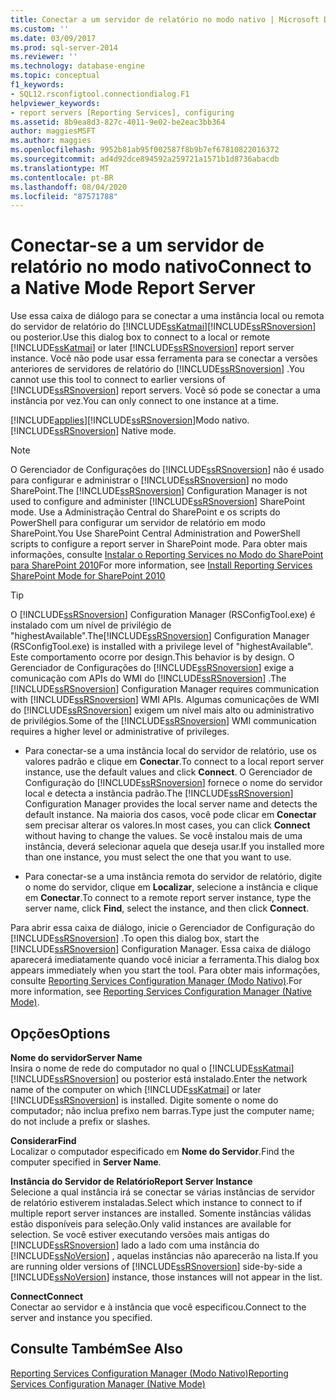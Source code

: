 ```yaml
---
title: Conectar a um servidor de relatório no modo nativo | Microsoft Docs
ms.custom: ''
ms.date: 03/09/2017
ms.prod: sql-server-2014
ms.reviewer: ''
ms.technology: database-engine
ms.topic: conceptual
f1_keywords:
- SQL12.rsconfigtool.connectiondialog.F1
helpviewer_keywords:
- report servers [Reporting Services], configuring
ms.assetid: 8b9ea8d3-827c-4011-9e02-be2eac3bb364
author: maggiesMSFT
ms.author: maggies
ms.openlocfilehash: 9952b81ab95f002587f8b9b7ef67810822016372
ms.sourcegitcommit: ad4d92dce894592a259721a1571b1d8736abacdb
ms.translationtype: MT
ms.contentlocale: pt-BR
ms.lasthandoff: 08/04/2020
ms.locfileid: "87571788"
---
```

# <a name="connect-to-a-native-mode-report-server"></a><span data-ttu-id="7ec53-102">Conectar-se a um servidor de relatório no modo nativo</span><span class="sxs-lookup"><span data-stu-id="7ec53-102">Connect to a Native Mode Report Server</span></span>
  <span data-ttu-id="7ec53-103">Use essa caixa de diálogo para se conectar a uma instância local ou remota do servidor de relatório do [!INCLUDE[ssKatmai](../../includes/sskatmai-md.md)][!INCLUDE[ssRSnoversion](../../includes/ssrsnoversion-md.md)] ou posterior.</span><span class="sxs-lookup"><span data-stu-id="7ec53-103">Use this dialog box to connect to a local or remote [!INCLUDE[ssKatmai](../../includes/sskatmai-md.md)] or later [!INCLUDE[ssRSnoversion](../../includes/ssrsnoversion-md.md)] report server instance.</span></span> <span data-ttu-id="7ec53-104">Você não pode usar essa ferramenta para se conectar a versões anteriores de servidores de relatório do [!INCLUDE[ssRSnoversion](../../includes/ssrsnoversion-md.md)] .</span><span class="sxs-lookup"><span data-stu-id="7ec53-104">You cannot use this tool to connect to earlier versions of [!INCLUDE[ssRSnoversion](../../includes/ssrsnoversion-md.md)] report servers.</span></span> <span data-ttu-id="7ec53-105">Você só pode se conectar a uma instância por vez.</span><span class="sxs-lookup"><span data-stu-id="7ec53-105">You can only connect to one instance at a time.</span></span>  
  
 [!INCLUDE[applies](../../includes/applies-md.md)]<span data-ttu-id="7ec53-106">[!INCLUDE[ssRSnoversion](../../includes/ssrsnoversion-md.md)]Modo nativo.</span><span class="sxs-lookup"><span data-stu-id="7ec53-106">[!INCLUDE[ssRSnoversion](../../includes/ssrsnoversion-md.md)] Native mode.</span></span>  
  
> [!NOTE]  
>  <span data-ttu-id="7ec53-107">O Gerenciador de Configurações do [!INCLUDE[ssRSnoversion](../../includes/ssrsnoversion-md.md)] não é usado para configurar e administrar o [!INCLUDE[ssRSnoversion](../../includes/ssrsnoversion-md.md)] no modo SharePoint.</span><span class="sxs-lookup"><span data-stu-id="7ec53-107">The [!INCLUDE[ssRSnoversion](../../includes/ssrsnoversion-md.md)] Configuration Manager is not used to configure and administer [!INCLUDE[ssRSnoversion](../../includes/ssrsnoversion-md.md)] SharePoint mode.</span></span> <span data-ttu-id="7ec53-108">Use a Administração Central do SharePoint e os scripts do PowerShell para configurar um servidor de relatório em modo SharePoint.</span><span class="sxs-lookup"><span data-stu-id="7ec53-108">You Use SharePoint Central Administration and PowerShell scripts to configure a report server in SharePoint mode.</span></span> <span data-ttu-id="7ec53-109">Para obter mais informações, consulte [Instalar o Reporting Services no Modo do SharePoint para SharePoint 2010](../../../2014/sql-server/install/install-reporting-services-sharepoint-mode-for-sharepoint-2010.md)</span><span class="sxs-lookup"><span data-stu-id="7ec53-109">For more information, see [Install Reporting Services SharePoint Mode for SharePoint 2010](../../../2014/sql-server/install/install-reporting-services-sharepoint-mode-for-sharepoint-2010.md)</span></span>  
  
> [!TIP]  
>  <span data-ttu-id="7ec53-110">O [!INCLUDE[ssRSnoversion](../../includes/ssrsnoversion-md.md)] Configuration Manager (RSConfigTool.exe) é instalado com um nível de privilégio de "highestAvailable".</span><span class="sxs-lookup"><span data-stu-id="7ec53-110">The[!INCLUDE[ssRSnoversion](../../includes/ssrsnoversion-md.md)] Configuration Manager (RSConfigTool.exe) is installed with a privilege level of "highestAvailable".</span></span> <span data-ttu-id="7ec53-111">Este comportamento ocorre por design.</span><span class="sxs-lookup"><span data-stu-id="7ec53-111">This behavior is by design.</span></span> <span data-ttu-id="7ec53-112">O Gerenciador de Configurações do [!INCLUDE[ssRSnoversion](../../includes/ssrsnoversion-md.md)] exige a comunicação com APIs do WMI do [!INCLUDE[ssRSnoversion](../../includes/ssrsnoversion-md.md)] .</span><span class="sxs-lookup"><span data-stu-id="7ec53-112">The [!INCLUDE[ssRSnoversion](../../includes/ssrsnoversion-md.md)] Configuration Manager requires communication with [!INCLUDE[ssRSnoversion](../../includes/ssrsnoversion-md.md)] WMI APIs.</span></span> <span data-ttu-id="7ec53-113">Algumas comunicações de WMI do [!INCLUDE[ssRSnoversion](../../includes/ssrsnoversion-md.md)] exigem um nível mais alto ou administrativo de privilégios.</span><span class="sxs-lookup"><span data-stu-id="7ec53-113">Some of the [!INCLUDE[ssRSnoversion](../../includes/ssrsnoversion-md.md)] WMI communication requires a higher level or administrative of privileges.</span></span>  
  
-   <span data-ttu-id="7ec53-114">Para conectar-se a uma instância local do servidor de relatório, use os valores padrão e clique em **Conectar**.</span><span class="sxs-lookup"><span data-stu-id="7ec53-114">To connect to a local report server instance, use the default values and click **Connect**.</span></span> <span data-ttu-id="7ec53-115">O Gerenciador de Configuração do [!INCLUDE[ssRSnoversion](../../includes/ssrsnoversion-md.md)] fornece o nome do servidor local e detecta a instância padrão.</span><span class="sxs-lookup"><span data-stu-id="7ec53-115">The [!INCLUDE[ssRSnoversion](../../includes/ssrsnoversion-md.md)] Configuration Manager provides the local server name and detects the default instance.</span></span> <span data-ttu-id="7ec53-116">Na maioria dos casos, você pode clicar em **Conectar** sem precisar alterar os valores.</span><span class="sxs-lookup"><span data-stu-id="7ec53-116">In most cases, you can click **Connect** without having to change the values.</span></span> <span data-ttu-id="7ec53-117">Se você instalou mais de uma instância, deverá selecionar aquela que deseja usar.</span><span class="sxs-lookup"><span data-stu-id="7ec53-117">If you installed more than one instance, you must select the one that you want to use.</span></span>  
  
-   <span data-ttu-id="7ec53-118">Para conectar-se a uma instância remota do servidor de relatório, digite o nome do servidor, clique em **Localizar**, selecione a instância e clique em **Conectar**.</span><span class="sxs-lookup"><span data-stu-id="7ec53-118">To connect to a remote report server instance, type the server name, click **Find**, select the instance, and then click **Connect**.</span></span>  
  
 <span data-ttu-id="7ec53-119">Para abrir essa caixa de diálogo, inicie o Gerenciador de Configuração do [!INCLUDE[ssRSnoversion](../../includes/ssrsnoversion-md.md)] .</span><span class="sxs-lookup"><span data-stu-id="7ec53-119">To open this dialog box, start the [!INCLUDE[ssRSnoversion](../../includes/ssrsnoversion-md.md)] Configuration Manager.</span></span> <span data-ttu-id="7ec53-120">Essa caixa de diálogo aparecerá imediatamente quando você iniciar a ferramenta.</span><span class="sxs-lookup"><span data-stu-id="7ec53-120">This dialog box appears immediately when you start the tool.</span></span> <span data-ttu-id="7ec53-121">Para obter mais informações, consulte [Reporting Services Configuration Manager &#40;Modo Nativo&#41;](../../../2014/sql-server/install/reporting-services-configuration-manager-native-mode.md).</span><span class="sxs-lookup"><span data-stu-id="7ec53-121">For more information, see [Reporting Services Configuration Manager &#40;Native Mode&#41;](../../../2014/sql-server/install/reporting-services-configuration-manager-native-mode.md).</span></span>  
  
## <a name="options"></a><span data-ttu-id="7ec53-122">Opções</span><span class="sxs-lookup"><span data-stu-id="7ec53-122">Options</span></span>  
 <span data-ttu-id="7ec53-123">**Nome do servidor**</span><span class="sxs-lookup"><span data-stu-id="7ec53-123">**Server Name**</span></span>  
 <span data-ttu-id="7ec53-124">Insira o nome de rede do computador no qual o [!INCLUDE[ssKatmai](../../includes/sskatmai-md.md)][!INCLUDE[ssRSnoversion](../../includes/ssrsnoversion-md.md)] ou posterior está instalado.</span><span class="sxs-lookup"><span data-stu-id="7ec53-124">Enter the network name of the computer on which [!INCLUDE[ssKatmai](../../includes/sskatmai-md.md)] or later [!INCLUDE[ssRSnoversion](../../includes/ssrsnoversion-md.md)] is installed.</span></span> <span data-ttu-id="7ec53-125">Digite somente o nome do computador; não inclua prefixo nem barras.</span><span class="sxs-lookup"><span data-stu-id="7ec53-125">Type just the computer name; do not include a prefix or slashes.</span></span>  
  
 <span data-ttu-id="7ec53-126">**Considerar**</span><span class="sxs-lookup"><span data-stu-id="7ec53-126">**Find**</span></span>  
 <span data-ttu-id="7ec53-127">Localizar o computador especificado em **Nome do Servidor**.</span><span class="sxs-lookup"><span data-stu-id="7ec53-127">Find the computer specified in **Server Name**.</span></span>  
  
 <span data-ttu-id="7ec53-128">**Instância do Servidor de Relatório**</span><span class="sxs-lookup"><span data-stu-id="7ec53-128">**Report Server Instance**</span></span>  
 <span data-ttu-id="7ec53-129">Selecione a qual instância irá se conectar se várias instâncias de servidor de relatório estiverem instaladas.</span><span class="sxs-lookup"><span data-stu-id="7ec53-129">Select which instance to connect to if multiple report server instances are installed.</span></span> <span data-ttu-id="7ec53-130">Somente instâncias válidas estão disponíveis para seleção.</span><span class="sxs-lookup"><span data-stu-id="7ec53-130">Only valid instances are available for selection.</span></span> <span data-ttu-id="7ec53-131">Se você estiver executando versões mais antigas do [!INCLUDE[ssRSnoversion](../../includes/ssrsnoversion-md.md)] lado a lado com uma instância do [!INCLUDE[ssNoVersion](../../includes/ssnoversion-md.md)] , aquelas instâncias não aparecerão na lista.</span><span class="sxs-lookup"><span data-stu-id="7ec53-131">If you are running older versions of [!INCLUDE[ssRSnoversion](../../includes/ssrsnoversion-md.md)] side-by-side a [!INCLUDE[ssNoVersion](../../includes/ssnoversion-md.md)] instance, those instances will not appear in the list.</span></span>  
  
 <span data-ttu-id="7ec53-132">**Connect**</span><span class="sxs-lookup"><span data-stu-id="7ec53-132">**Connect**</span></span>  
 <span data-ttu-id="7ec53-133">Conectar ao servidor e à instância que você especificou.</span><span class="sxs-lookup"><span data-stu-id="7ec53-133">Connect to the server and instance you specified.</span></span>  
  
## <a name="see-also"></a><span data-ttu-id="7ec53-134">Consulte Também</span><span class="sxs-lookup"><span data-stu-id="7ec53-134">See Also</span></span>  
 [<span data-ttu-id="7ec53-135">Reporting Services Configuration Manager &#40;Modo Nativo&#41;</span><span class="sxs-lookup"><span data-stu-id="7ec53-135">Reporting Services Configuration Manager &#40;Native Mode&#41;</span></span>](../../../2014/sql-server/install/reporting-services-configuration-manager-native-mode.md)  
  
  
